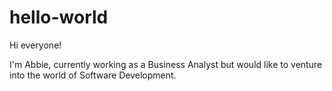 # hello-world

Hi everyone!

I'm Abbie, currently working as a Business Analyst but would like to venture into the world of Software Development. 
